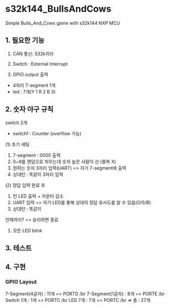 # s32k144_BullsAndCows
Simple Bulls_And_Cows game with s32k144 NXP MCU


## 1. 필요한 기능

1) CAN 통신: S32k끼리

2) Switch : External Interrupt

3) GPIO output 출력
- 4자리 7-segment 1개
- led : 7개(Y 1 R 2 B 3)


## 2. 숫자 야구 규칙

switch 2개
- switch1 : Counter (overflow 가능)

(1) 초기 세팅

1) 7-segment : 0000 출력
2) 0~9를 랜덤으로 띄우는데 숫자 높은 사람이 선 (중복 X) 
3) 원하는 숫자 3자리 입력(UART) => 자기 7-segment에 출력
3) 상대턴 : 똑같이 3자리 입력

(2) 정답 입력 완료 후
1) 턴 LED 출력 + 카운터 감소
2) UART 입력 => 자기 LED를 통해 상대의 정답 유사도를 알 수 있음(O/S/B)
3) 상대턴 : 똑같이

언제까지? => 승리하면 종료
1) 모든 LED blink

## 3. 테스트

## 4. 구현

### GPIO Layout
7-Segment(4글자) : 11개 => PORTD  /br 
7-Segment(1글자) : 8개 => PORTE /br  
Switch 1개 : 1개  => PORTC    /br
LED 7개 : 7개  => PORTC    /br
=> 총 : 27개




